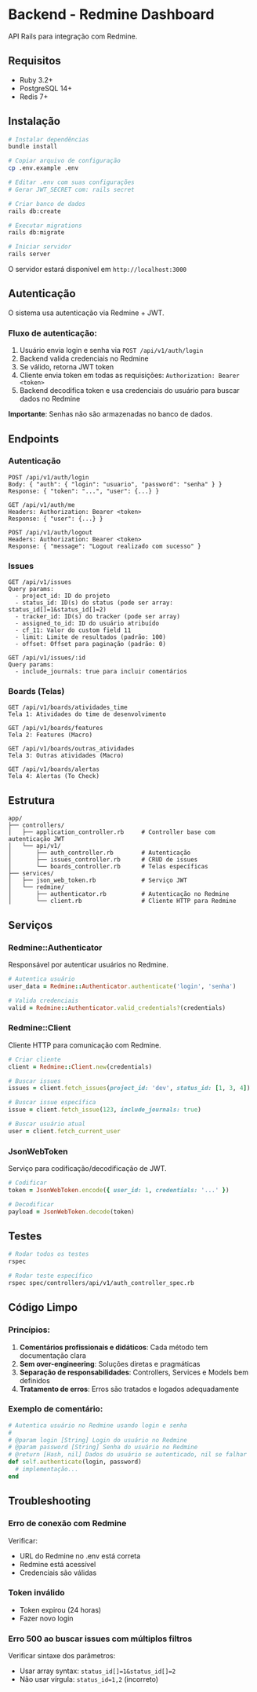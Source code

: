 # Backend - Redmine Dashboard

API Rails para integração com Redmine.

## Requisitos

- Ruby 3.2+
- PostgreSQL 14+
- Redis 7+

## Instalação

```bash
# Instalar dependências
bundle install

# Copiar arquivo de configuração
cp .env.example .env

# Editar .env com suas configurações
# Gerar JWT_SECRET com: rails secret

# Criar banco de dados
rails db:create

# Executar migrations
rails db:migrate

# Iniciar servidor
rails server
```

O servidor estará disponível em `http://localhost:3000`

## Autenticação

O sistema usa autenticação via Redmine + JWT.

### Fluxo de autenticação:

1. Usuário envia login e senha via `POST /api/v1/auth/login`
2. Backend valida credenciais no Redmine
3. Se válido, retorna JWT token
4. Cliente envia token em todas as requisições: `Authorization: Bearer <token>`
5. Backend decodifica token e usa credenciais do usuário para buscar dados no Redmine

**Importante**: Senhas não são armazenadas no banco de dados.

## Endpoints

### Autenticação

```
POST /api/v1/auth/login
Body: { "auth": { "login": "usuario", "password": "senha" } }
Response: { "token": "...", "user": {...} }

GET /api/v1/auth/me
Headers: Authorization: Bearer <token>
Response: { "user": {...} }

POST /api/v1/auth/logout
Headers: Authorization: Bearer <token>
Response: { "message": "Logout realizado com sucesso" }
```

### Issues

```
GET /api/v1/issues
Query params:
  - project_id: ID do projeto
  - status_id: ID(s) do status (pode ser array: status_id[]=1&status_id[]=2)
  - tracker_id: ID(s) do tracker (pode ser array)
  - assigned_to_id: ID do usuário atribuído
  - cf_11: Valor do custom field 11
  - limit: Limite de resultados (padrão: 100)
  - offset: Offset para paginação (padrão: 0)

GET /api/v1/issues/:id
Query params:
  - include_journals: true para incluir comentários
```

### Boards (Telas)

```
GET /api/v1/boards/atividades_time
Tela 1: Atividades do time de desenvolvimento

GET /api/v1/boards/features
Tela 2: Features (Macro)

GET /api/v1/boards/outras_atividades
Tela 3: Outras atividades (Macro)

GET /api/v1/boards/alertas
Tela 4: Alertas (To Check)
```

## Estrutura

```
app/
├── controllers/
│   ├── application_controller.rb     # Controller base com autenticação JWT
│   └── api/v1/
│       ├── auth_controller.rb        # Autenticação
│       ├── issues_controller.rb      # CRUD de issues
│       └── boards_controller.rb      # Telas específicas
├── services/
│   ├── json_web_token.rb             # Serviço JWT
│   └── redmine/
│       ├── authenticator.rb          # Autenticação no Redmine
│       └── client.rb                 # Cliente HTTP para Redmine
```

## Serviços

### Redmine::Authenticator

Responsável por autenticar usuários no Redmine.

```ruby
# Autentica usuário
user_data = Redmine::Authenticator.authenticate('login', 'senha')

# Valida credenciais
valid = Redmine::Authenticator.valid_credentials?(credentials)
```

### Redmine::Client

Cliente HTTP para comunicação com Redmine.

```ruby
# Criar cliente
client = Redmine::Client.new(credentials)

# Buscar issues
issues = client.fetch_issues(project_id: 'dev', status_id: [1, 3, 4])

# Buscar issue específica
issue = client.fetch_issue(123, include_journals: true)

# Buscar usuário atual
user = client.fetch_current_user
```

### JsonWebToken

Serviço para codificação/decodificação de JWT.

```ruby
# Codificar
token = JsonWebToken.encode({ user_id: 1, credentials: '...' })

# Decodificar
payload = JsonWebToken.decode(token)
```

## Testes

```bash
# Rodar todos os testes
rspec

# Rodar teste específico
rspec spec/controllers/api/v1/auth_controller_spec.rb
```

## Código Limpo

### Princípios:

1. **Comentários profissionais e didáticos**: Cada método tem documentação clara
2. **Sem over-engineering**: Soluções diretas e pragmáticas
3. **Separação de responsabilidades**: Controllers, Services e Models bem definidos
4. **Tratamento de erros**: Erros são tratados e logados adequadamente

### Exemplo de comentário:

```ruby
# Autentica usuário no Redmine usando login e senha
#
# @param login [String] Login do usuário no Redmine
# @param password [String] Senha do usuário no Redmine
# @return [Hash, nil] Dados do usuário se autenticado, nil se falhar
def self.authenticate(login, password)
  # implementação...
end
```

## Troubleshooting

### Erro de conexão com Redmine

Verificar:
- URL do Redmine no .env está correta
- Redmine está acessível
- Credenciais são válidas

### Token inválido

- Token expirou (24 horas)
- Fazer novo login

### Erro 500 ao buscar issues com múltiplos filtros

Verificar sintaxe dos parâmetros:
- Usar array syntax: `status_id[]=1&status_id[]=2`
- Não usar vírgula: `status_id=1,2` (incorreto)
